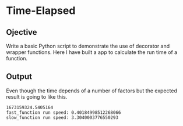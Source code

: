 # Time-Elapsed

## Ojective

Write a basic Python script to demonstrate the use of decorator and wrapper functions. Here I have built a app to calculate the run time of a function.

## Output

Even though the time depends of a number of factors but the expected result is going to like this.

```
1673159324.5405164
fast_function run speed: 0.40184998512268066
slow_function run speed: 3.3040003776550293
```